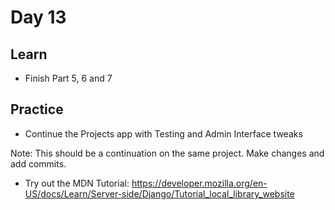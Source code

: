 # Day 13

## Learn

  - Finish Part 5, 6 and 7

## Practice

  - Continue the Projects app with Testing and Admin Interface tweaks

  Note: This should be a continuation on the same project. Make changes and add commits.

  - Try out the MDN Tutorial: https://developer.mozilla.org/en-US/docs/Learn/Server-side/Django/Tutorial_local_library_website